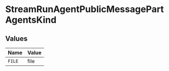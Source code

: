 # StreamRunAgentPublicMessagePartAgentsKind


## Values

| Name   | Value  |
| ------ | ------ |
| `FILE` | file   |